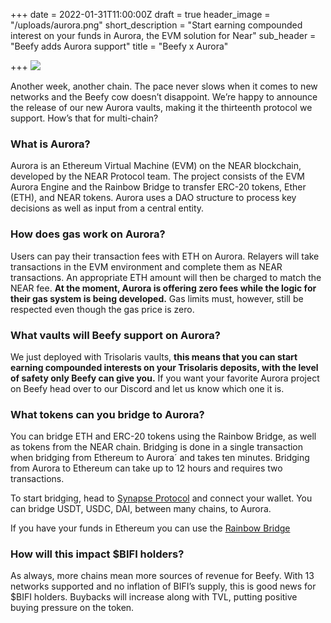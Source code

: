 +++
date = 2022-01-31T11:00:00Z
draft = true
header_image = "/uploads/aurora.png"
short_description = "Start earning compounded interest on your funds in Aurora, the EVM solution for Near"
sub_header = "Beefy adds Aurora support"
title = "Beefy x Aurora"

+++
![](/uploads/aurora.png)

Another week, another chain. The pace never slows when it comes to new networks and the Beefy cow doesn’t disappoint. We’re happy to announce the release of our new Aurora vaults, making it the thirteenth protocol we support. How’s that for multi-chain?

### What is Aurora?

Aurora is an Ethereum Virtual Machine (EVM) on the NEAR blockchain, developed by the NEAR Protocol team. The project consists of the EVM Aurora Engine and the Rainbow Bridge to transfer ERC-20 tokens, Ether (ETH), and NEAR tokens. Aurora uses a DAO structure to process key decisions as well as input from a central entity.

### How does gas work on Aurora?

Users can pay their transaction fees with ETH on Aurora. Relayers will take transactions in the EVM environment and complete them as NEAR transactions. An appropriate ETH amount will then be charged to match the NEAR fee. **At the moment, Aurora is offering zero fees while the logic for their gas system is being developed.** Gas limits must, however, still be respected even though the gas price is zero.

### What vaults will Beefy support on Aurora?

We just deployed with Trisolaris vaults, **this means that you can start earning compounded interests on your Trisolaris deposits, with the level of safety only Beefy can give you.** If you want your favorite Aurora project on Beefy head over to our Discord and let us know which one it is.

### What tokens can you bridge to Aurora?

You can bridge ETH and ERC-20 tokens using the Rainbow Bridge, as well as tokens from the NEAR chain. Bridging is done in a single transaction when bridging from Ethereum to Aurora´ and takes ten minutes. Bridging from Aurora to Ethereum can take up to 12 hours and requires two transactions.

To start bridging, head to [Synapse Protocol](https://synapseprotocol.com/) and connect your wallet. You can bridge USDT, USDC, DAI, between many chains, to Aurora.  
  
If you have your funds in Ethereum you can use the [Rainbow Bridge](https://rainbowbridge.app/transfer)

### How will this impact $BIFI holders?

As always, more chains mean more sources of revenue for Beefy. With 13 networks supported and no inflation of BIFI’s supply, this is good news for $BIFI holders. Buybacks will increase along with TVL, putting positive buying pressure on the token.